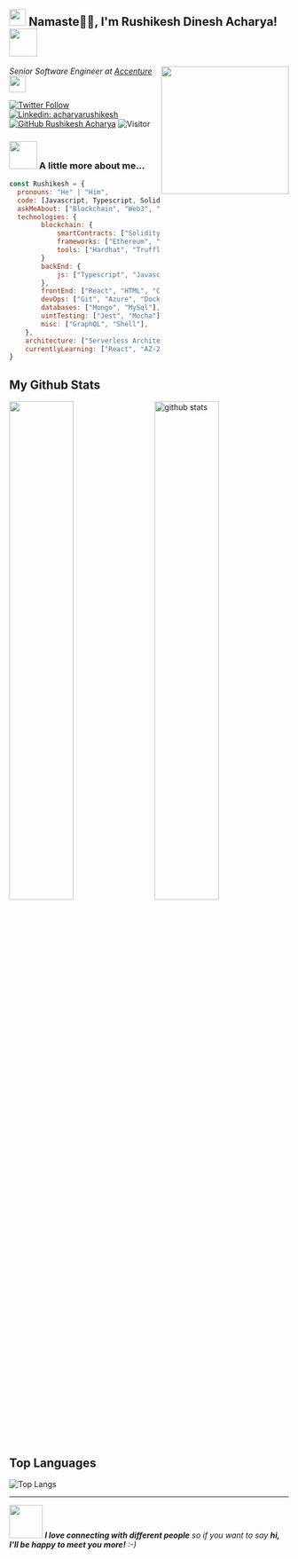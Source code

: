 <h2><img src="https://emojis.slackmojis.com/emojis/images/1531849430/4246/blob-sunglasses.gif?1531849430" width="30"/>  Namaste🙏🏻, I'm Rushikesh Dinesh Acharya! <img src="https://media.giphy.com/media/12oufCB0MyZ1Go/giphy.gif" width="50"></h2>
<img align='right' src="https://media.giphy.com/media/M9gbBd9nbDrOTu1Mqx/giphy.gif" width="230">
<p><em>Senior Software Engineer at <a href="https://www.oneorigin.us/">Accenture
</a><img src="https://media.giphy.com/media/WUlplcMpOCEmTGBtBW/giphy.gif" width="30"> 
</em></p>


[![Twitter Follow](https://img.shields.io/twitter/follow/PuneriRushikesh?label=Follow)](https://twitter.com/intent/follow?screen_name=PuneriRushikesh)
[![Linkedin: acharyarushikesh](https://img.shields.io/badge/-acharyarushikesh-blue?style=flat-square&logo=Linkedin&logoColor=white&link=https://www.linkedin.com/in/acharyarushikesh/)](https://www.linkedin.com/in/thaianebraga/)
[![GitHub Rushikesh Acharya](https://img.shields.io/github/followers/rushikeshacharya?label=follow&style=social)](https://github.com/rushikeshacharya)
![Visitor](https://visitor-badge.laobi.icu/badge?page_id=rushikeshacharya.repoName)


### <img src="https://media.giphy.com/media/VgCDAzcKvsR6OM0uWg/giphy.gif" width="50"> A little more about me...  

```javascript
const Rushikesh = {
  pronouns: "He" | "Him",
  code: [Javascript, Typescript, Solidity],
  askMeAbout: ["Blockchain", "Web3", "DeFi", "Web Dev", "Tech", "Athletics", "Travelling"],
  technologies: {
        blockchain: {
            smartContracts: ["Solidity"],
            frameworks: ["Ethereum", "Quorum", "Hyperledger Fabric"],
            tools: ["Hardhat", "Truffle"]
        }
        backEnd: {
            js: ["Typescript", "Javascript", "Node", "Express"],
        },
        frontEnd: ["React", "HTML", "CSS"];
        devOps: ["Git", "Azure", "Docker🐳", "K8's"],
        databases: ["Mongo", "MySql"],
        uintTesting: ["Jest", "Mocha"],
        misc: ["GraphQL", "Shell"],
    },
    architecture: ["Serverless Architecture", "Progressive web applications", "Single page applications"],
    currentlyLearning: ["React", "AZ-204"]
}
```
## My Github Stats

   <img src="https://github-readme-stats.vercel.app/api?username=rushikeshacharya&show_icons=true&theme=gotham" alt="github stats" width="48%" align="right"/>
   <img src="https://github-readme-streak-stats.herokuapp.com/?user=rushikeshacharya&theme=dark" width="48%" >

## Top Languages
 ![Top Langs](https://github-readme-stats.vercel.app/api/top-langs/?username=rushikeshacharya&layout=compact)

---
<img src="https://media.giphy.com/media/LnQjpWaON8nhr21vNW/giphy.gif" width="60"> <em><b>I love connecting with different people</b> so if you want to say <b>hi, I'll be happy to meet you more!</b> :-)</em>







